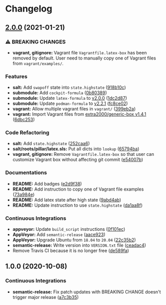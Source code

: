 # Changelog

## [2.0.0](https://github.com/extra2000/latex-box/compare/v1.0.0...v2.0.0) (2021-01-21)


### ⚠ BREAKING CHANGES

* **vagrant, gitignore:** Vagrant file `Vagrantfile.latex-box` has been removed by default. User need to manually copy one of Vagrant files from `vagrant/examples/`.

### Features

* **salt:** Add `swapoff` state into `state.highstate` ([918b10c](https://github.com/extra2000/latex-box/commit/918b10c214b8638a5b720462391ee7860348113c))
* **submodule:** Add `cockpit-formula` ([0b80389](https://github.com/extra2000/latex-box/commit/0b80389a237413fe459c9fe0beba523baf5f324e))
* **submodule:** Update `latex-formula` to [v2.0.0](https://github.com/extra2000/latex-formula/releases/tag/v2.0.0) ([1dc2d87](https://github.com/extra2000/latex-box/commit/1dc2d8755530635653b77600994dc8b7ba6f662e))
* **submodule:** Update `podman-formula` to [v2.2.1](https://github.com/extra2000/podman-formula/releases/tag/v2.2.1) ([fc8ce02](https://github.com/extra2000/latex-box/commit/fc8ce021d4cea8aad3a7b24461508a492ac95035))
* **vagrant:** Allow multiple vagrant files in `vagrant/` ([399eb2a](https://github.com/extra2000/latex-box/commit/399eb2a6d0c8fd4d1a811cbb4a4eb6f70f52ba10))
* **vagrant:** Import Vagrant files from [extra2000/generic-box v1.4.1](https://github.com/extra2000/generic-box/releases/tag/v1.4.1) ([6dbc253](https://github.com/extra2000/latex-box/commit/6dbc25320328300dd4b475b51d9c5d0868de9eba))


### Code Refactoring

* **salt:** Add `state.highstate` ([252caa6](https://github.com/extra2000/latex-box/commit/252caa686fe022bd51f6f962b81072696bd26712))
* **salt/roots/pillar/latex.sls:** Put all dicts into `lookup` ([65794ba](https://github.com/extra2000/latex-box/commit/65794bafbd7d83836ea5fa77df726d98135430e9))
* **vagrant, gitignore:** Remove `Vagrantfile.latex-box` so that user can customize Vagrant box without affecting git commit ([e54007b](https://github.com/extra2000/latex-box/commit/e54007b0896262b722c9bfcaa910af14ac70d942))


### Documentations

* **README:** Add badges ([e2d9f38](https://github.com/extra2000/latex-box/commit/e2d9f3801334aa67a312ef6820964bd9a09e84fd))
* **README:** Add instruction to copy one of Vagrant file examples ([73a984e](https://github.com/extra2000/latex-box/commit/73a984e5156adac8f46c573efe48efd044e73c01))
* **README:** Add latex state after high state ([9abd4ab](https://github.com/extra2000/latex-box/commit/9abd4ab904f1faf670093a7a0e39f4ecbf149403))
* **README:** Update instruction to use `state.highstate` ([da1aa8f](https://github.com/extra2000/latex-box/commit/da1aa8fd8f45910f96493895be7bc897b287df74))


### Continuous Integrations

* **appveyor:** Update `build_script` instructions ([0f101ec](https://github.com/extra2000/latex-box/commit/0f101ecd74bf23f8326870fcc2d778b871b0ef4d))
* **AppVeyor:** Add `semantic-release` ([aace923](https://github.com/extra2000/latex-box/commit/aace92356f2676e90b576a1f91c4270207387c75))
* **AppVeyor:** Upgrade Ubuntu from `18.04` to `20.04` ([22c35b2](https://github.com/extra2000/latex-box/commit/22c35b2495848e02df464f18d3f6b3f78f8d2514))
* **semantic-release:** Write version into `VERSION.txt` file ([ceadac4](https://github.com/extra2000/latex-box/commit/ceadac46c9cc997f3eb8c50c375ebaf96b0d0162))
* Remove Travis CI because it is no longer free ([de589fa](https://github.com/extra2000/latex-box/commit/de589fa7825e10ecb0b16f8d019e830e34eab26d))

## 1.0.0 (2020-10-08)


### Continuous Integrations

* **semantic-release:** Fix patch updates with BREAKING CHANGE doesn't trigger major release ([a7c3b35](https://github.com/extra2000/latex-box/commit/a7c3b35172e73fee948e26d4a1e196f16cffe5a1))
